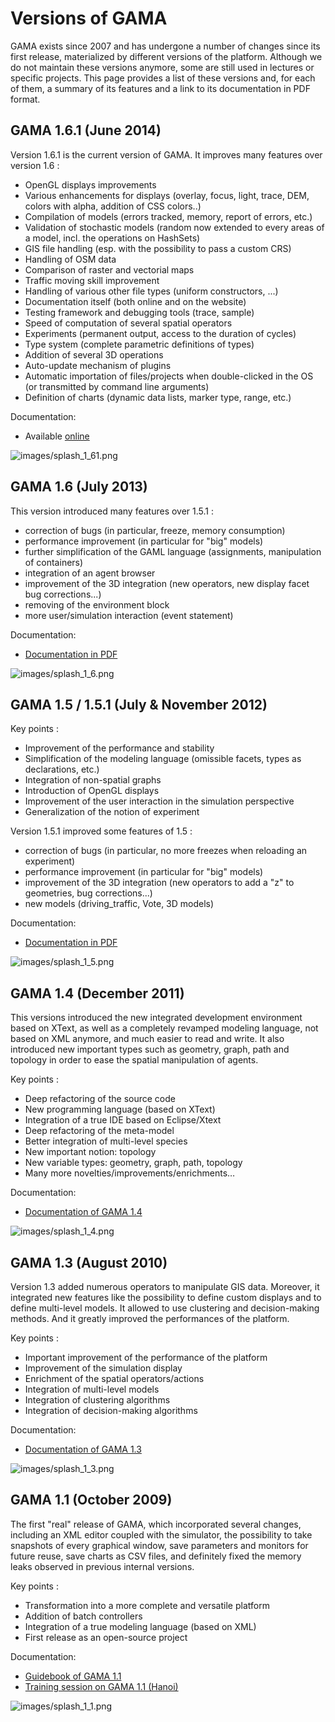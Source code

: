 # Versions of GAMA



GAMA exists since 2007 and has undergone a number of changes since its first release, materialized by different versions of the platform. Although we do not maintain these versions anymore, some are still used in lectures or specific projects. This page provides a list of these versions and, for each of them, a summary of its features and a link to its documentation in PDF format.








## GAMA 1.6.1 (June 2014)

Version 1.6.1 is the current version of GAMA. It improves many features over version 1.6 :

  * OpenGL displays improvements
  * Various enhancements for displays (overlay, focus, light, trace, DEM, colors with alpha, addition of CSS colors..)
  * Compilation of models (errors tracked, memory, report of errors, etc.)
  * Validation of stochastic models (random now extended to every areas of a model, incl. the operations on HashSets)
  * GIS file handling (esp. with the possibility to pass a custom CRS)
  * Handling of OSM data
  * Comparison of raster and vectorial maps
  * Traffic moving skill improvement
  * Handling of various other file types (uniform constructors, ...)
  * Documentation itself (both online and on the website)
  * Testing framework and debugging tools (trace, sample)
  * Speed of computation of several spatial operators
  * Experiments (permanent output, access to the duration of cycles)
  * Type system (complete parametric definitions of types)
  * Addition of several 3D operations
  * Auto-update mechanism of plugins
  * Automatic importation of files/projects when double-clicked in the OS (or transmitted by command line arguments)
  * Definition of charts (dynamic data lists, marker type, range, etc.)

Documentation:
  * Available [online](https://github.com/gama-platform/gama/wiki/Content\WikiOnly\Overview.md)


![images/splash_1_61.png](images/splash_1_61.png)



## GAMA 1.6 (July 2013)
This version introduced many features over 1.5.1 :

  * correction of bugs (in particular, freeze, memory consumption)
  * performance improvement (in particular for "big" models)
  * further simplification of the GAML language (assignments, manipulation of containers)
  * integration of an agent browser
  * improvement of the 3D integration (new operators, new display facet bug corrections...)
  * removing of the environment block
  * more user/simulation interaction (event statement)

Documentation:
  * [Documentation in PDF](http://gama-platform.googlecode.com/files/docGAMAv16.pdf)


![images/splash_1_6.png](images/splash_1_6.png)



## GAMA 1.5 / 1.5.1 (July & November 2012)
Key points :
  * Improvement of the performance and stability
  * Simplification of the modeling language (omissible facets, types as declarations, etc.)
  * Integration of non-spatial graphs
  * Introduction of OpenGL displays
  * Improvement of the user interaction in the simulation perspective
  * Generalization of the notion of experiment

Version 1.5.1 improved some features of 1.5 :

  * correction of bugs (in particular, no more freezes when reloading an experiment)
  * performance improvement (in particular for "big" models)
  * improvement of the 3D integration (new operators to add a "z" to geometries, bug corrections...)
  * new models (driving\_traffic, Vote, 3D models)

Documentation:
  * [Documentation in PDF](http://code.google.com/p/gama-platform/downloads/detail?name=GAMAv151%20-%20doc.pdf)


![images/splash_1_5.png](images/splash_1_5.png)





## GAMA 1.4 (December 2011)
This versions introduced the new integrated development environment based on XText, as well as a completely revamped modeling language, not based on XML anymore, and much easier to read and write. It also introduced new important types such as geometry, graph, path and topology in order to ease the spatial manipulation of agents.

Key points :
  * Deep refactoring of the source code
  * New programming language (based on XText)
  * Integration of a true IDE based on Eclipse/Xtext
  * Deep refactoring of the meta-model
  * Better integration of multi-level species
  * New important notion: topology
  * New variable types: geometry, graph, path, topology
  * Many more novelties/improvements/enrichments…

Documentation:
  * <a href='pdf/GAMAv14.pdf'>Documentation of GAMA 1.4 </a>


![images/splash_1_4.png](images/splash_1_4.png)




## GAMA 1.3 (August 2010)
Version 1.3 added numerous operators to manipulate GIS data. Moreover, it integrated new features like the possibility to define custom displays and to define multi-level models. It allowed to use clustering and decision-making methods. And it greatly improved the performances of the platform.

Key points :
  * Important improvement of the performance of the platform
  * Improvement of the simulation display
  * Enrichment of the spatial operators/actions
  * Integration of multi-level models
  * Integration of clustering algorithms
  * Integration of decision-making algorithms

Documentation:
  * <a href='pdf/GAMAv13.pdf'> Documentation of GAMA 1.3 </a>


![images/splash_1_3.png](images/splash_1_3.png)




## GAMA 1.1 (October 2009)
The first "real" release of GAMA, which incorporated several changes, including an XML editor coupled with the simulator, the possibility to take snapshots of every graphical window, save parameters and monitors for future reuse, save charts as CSV files, and definitely fixed the memory leaks observed in previous internal versions.

Key points :
  * Transformation into a more complete and versatile platform
  * Addition of batch controllers
  * Integration of a true modeling language (based on XML)
  * First release as an open-source project

Documentation:
  * [Guidebook of GAMA 1.1](http://gama-platform.googlecode.com/files/Gama_guidebook_20_oct_2009.pdf)
  * [Training session on GAMA 1.1 (Hanoi)](TrainingSessionHanoi2009)


![images/splash_1_1.png](images/splash_1_1.png)
